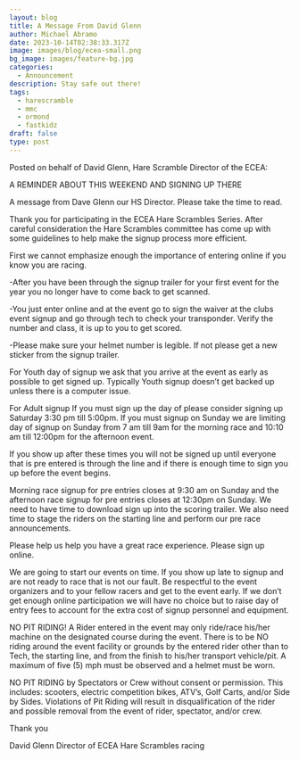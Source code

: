 ```yaml
---
layout: blog
title: A Message From David Glenn
author: Michael Abramo
date: 2023-10-14T02:38:33.317Z
image: images/blog/ecea-small.png
bg_image: images/feature-bg.jpg
categories:
  - Announcement
description: Stay safe out there!
tags:
  - harescramble
  - mmc
  - ormond
  - fastkidz
draft: false
type: post
---
```

Posted on behalf of David Glenn, Hare Scramble Director of the ECEA:

A REMINDER ABOUT THIS WEEKEND AND SIGNING UP THERE

A message from Dave Glenn our HS Director. Please take the time to read.

Thank you for participating in the ECEA Hare Scrambles Series. After careful consideration the Hare Scrambles committee has come up with some guidelines to help make the signup process more efficient.

First we cannot emphasize enough the importance of entering online if you know you are racing.

\-After you have been through the signup trailer for your first [](<>)event for the year you no longer have to come back to get scanned.

\-You just enter online and at the event go to sign the waiver at the clubs event signup and go through tech to check your transponder. Verify the number and class, it is up to you to get scored.

\-Please make sure your helmet number is legible. If not please get a new sticker from the signup trailer.

For Youth day of signup we ask that you arrive at the event as early as possible to get signed up. Typically Youth signup doesn’t get backed up unless there is a computer issue.

For Adult signup If you must sign up the day of please consider signing up Saturday 3:30 pm till 5:00pm. If you must signup on Sunday we are limiting day of signup on Sunday from 7 am till 9am for the morning race and 10:10 am till 12:00pm for the afternoon event.

If you show up after these times you will not be signed up until everyone that is pre entered is through the line and if there is enough time to sign you up before the event begins.

Morning race signup for pre entries closes at 9:30 am on Sunday and the afternoon race signup for pre entries closes at 12:30pm on Sunday. We need to have time to download sign up into the scoring trailer. We also need time to stage the riders on the starting line and perform our pre race announcements.

Please help us help you have a great race experience. Please sign up online.

We are going to start our events on time. If you show up late to signup and are not ready to race that is not our fault. Be respectful to the event organizers and to your fellow racers and get to the event early. If we don’t get enough online participation we will have no choice but to raise day of entry fees to account for the extra cost of signup personnel and equipment.

NO PIT RIDING! A Rider entered in the event may only ride/race his/her machine on the designated course during the event. There is to be NO riding around the event facility or grounds by the entered rider other than to Tech, the starting line, and from the finish to his/her transport vehicle/pit. A maximum of five (5) mph must be observed and a helmet must be worn.

NO PIT RIDING by Spectators or Crew without consent or permission. This includes: scooters, electric competition bikes, ATV’s, Golf Carts, and/or Side by Sides. Violations of Pit Riding will result in disqualification of the rider and possible removal from the event of rider, spectator, and/or crew.

Thank you

David Glenn Director of ECEA Hare Scrambles racing